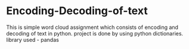 # Encoding-Decoding-of-text
This is simple word cloud assignment which consists of encoding and decoding of text in python.
project is done by using python dictionaries.
library used - pandas
